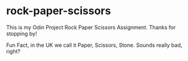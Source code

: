 # rock-paper-scissors

This is my Odin Project Rock Paper Scissors Assignment.
Thanks for stopping by!

Fun Fact, in the UK we call it Paper, Scissors, Stone.
Sounds really bad, right?